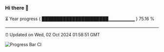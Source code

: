 ### Hi there 👋

⏳ Year progress { ██████████████████████▁▁▁▁▁▁▁▁ } 75.16 %

---

⏰ Updated on Wed, 02 Oct 2024 01:58:51 GMT

![Progress Bar CI](https://github.com/IshwaranRudhara/GIT-ACTION/workflows/Progress%20Bar%20CI/badge.svg)
